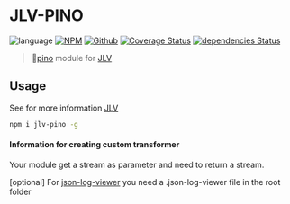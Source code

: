# JLV-PINO 
![language](https://img.shields.io/badge/language-javascript-blue.svg)
[![NPM](https://badgen.net/badge/icon/npm?icon=npm&label)](https://www.npmjs.com/package/jlv-pino)
[![Github](https://badgen.net/badge/icon/github?icon=github&label)](https://github.com/Defkil/jlv-pino)
[![Coverage Status](https://coveralls.io/repos/github/Defkil/jlv-pino/badge.svg?branch=master)](https://coveralls.io/github/Defkil/jlv-pino?branch=master)
[![dependencies Status](https://david-dm.org/defkil/jlv-pino/status.svg)](https://david-dm.org/defkil/jlv-pino)

> :evergreen_tree:[pino](https://github.com/pinojs/pino) module for [JLV](https://github.com/Defkil/jlv)

## Usage

See for more information [JLV](https://github.com/Defkil/jlv)

```sh
npm i jlv-pino -g
```

#### Information for creating custom transformer

Your module get a stream as parameter and need to return a stream.

[optional] For [json-log-viewer](https://github.com/gistia/json-log-viewer) you need a .json-log-viewer file in the root folder
